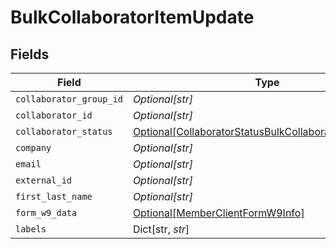 # BulkCollaboratorItemUpdate


## Fields

| Field                                                                                                                         | Type                                                                                                                          | Required                                                                                                                      | Description                                                                                                                   |
| ----------------------------------------------------------------------------------------------------------------------------- | ----------------------------------------------------------------------------------------------------------------------------- | ----------------------------------------------------------------------------------------------------------------------------- | ----------------------------------------------------------------------------------------------------------------------------- |
| `collaborator_group_id`                                                                                                       | *Optional[str]*                                                                                                               | :heavy_minus_sign:                                                                                                            | N/A                                                                                                                           |
| `collaborator_id`                                                                                                             | *Optional[str]*                                                                                                               | :heavy_minus_sign:                                                                                                            | N/A                                                                                                                           |
| `collaborator_status`                                                                                                         | [Optional[CollaboratorStatusBulkCollaboratorItemUpdate]](../../models/shared/collaboratorstatusbulkcollaboratoritemupdate.md) | :heavy_minus_sign:                                                                                                            | N/A                                                                                                                           |
| `company`                                                                                                                     | *Optional[str]*                                                                                                               | :heavy_minus_sign:                                                                                                            | N/A                                                                                                                           |
| `email`                                                                                                                       | *Optional[str]*                                                                                                               | :heavy_minus_sign:                                                                                                            | N/A                                                                                                                           |
| `external_id`                                                                                                                 | *Optional[str]*                                                                                                               | :heavy_minus_sign:                                                                                                            | N/A                                                                                                                           |
| `first_last_name`                                                                                                             | *Optional[str]*                                                                                                               | :heavy_minus_sign:                                                                                                            | N/A                                                                                                                           |
| `form_w9_data`                                                                                                                | [Optional[MemberClientFormW9Info]](../../models/shared/memberclientformw9info.md)                                             | :heavy_minus_sign:                                                                                                            | N/A                                                                                                                           |
| `labels`                                                                                                                      | Dict[str, *str*]                                                                                                              | :heavy_minus_sign:                                                                                                            | N/A                                                                                                                           |